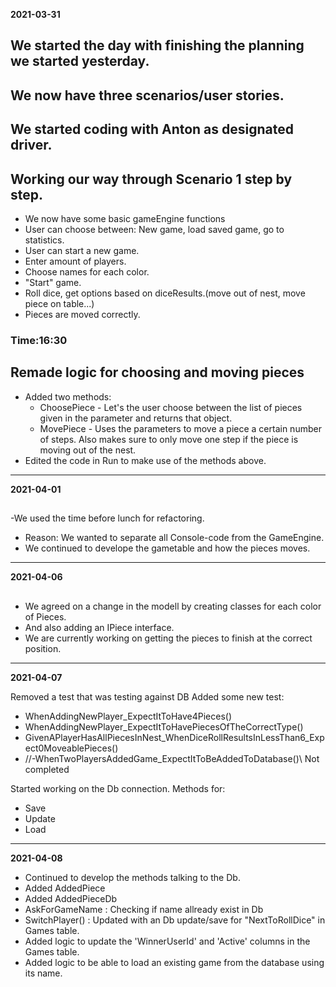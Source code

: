 **2021-03-31**

## We started the day with finishing the planning we started yesterday.

## We now have three scenarios/user stories.

## We started coding with Anton as designated driver.

## Working our way through Scenario 1 step by step.
- We now have some basic gameEngine functions
- User can choose between: New game, load saved game, go to statistics.
- User can start a new game.
- Enter amount of players.
- Choose names for each color.
- "Start" game.
- Roll dice, get options based on diceResults.(move out of nest, move piece on table...)
- Pieces are moved correctly.

### Time:16:30

## Remade logic for choosing and moving pieces
* Added two methods:
  * ChoosePiece - Let's the user choose between the list of pieces given in the parameter and returns that object.
  * MovePiece - Uses the parameters to move a piece a certain number of steps. Also makes sure to only move one step if the piece is moving out of the nest.
* Edited the code in Run to make use of the methods above.

___
**2021-04-01**

## 
-We used the time before lunch for refactoring.
- Reason: We wanted to separate all Console-code from the GameEngine.  
- We continued to develope the gametable and how the pieces moves.
___

**2021-04-06**

## 
* We agreed on a change in the modell by creating classes for each color of Pieces.
* And also adding an IPiece interface. 
* We are currently working on getting the pieces to finish at the correct position. 
___

**2021-04-07**

Removed a test that was testing against DB
Added some new test:
- WhenAddingNewPlayer_ExpectItToHave4Pieces()
- WhenAddingNewPlayer_ExpectItToHavePiecesOfTheCorrectType()
- GivenAPlayerHasAllPiecesInNest_WhenDiceRollResultsInLessThan6_Expect0MoveablePieces()
- //-WhenTwoPlayersAddedGame_ExpectItToBeAddedToDatabase()\\ Not completed

Started working on the Db connection.
Methods for:
- Save
- Update
- Load

___

**2021-04-08**

- Continued to develop the methods talking to the Db.
- Added AddedPiece
- Added AddedPieceDb
- AskForGameName : Checking if name allready exist in Db
- SwitchPlayer() : Updated with an Db update/save for "NextToRollDice" in Games table.
- Added logic to update the 'WinnerUserId' and 'Active' columns in the Games table.
- Added logic to be able to load an existing game from the database using its name.
